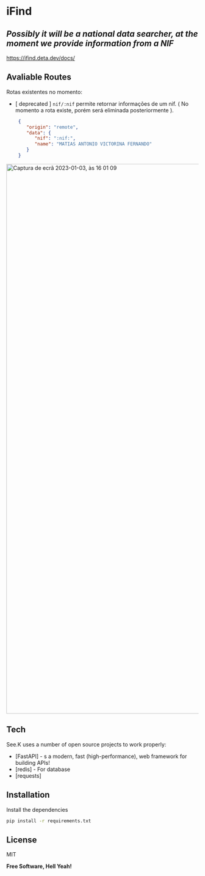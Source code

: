 # iFind
## _Possibly it will be a national data searcher, at the moment we provide information from a NIF_

https://ifind.deta.dev/docs/

## Avaliable Routes

Rotas existentes no momento:

- [ deprecated ] `nif/:nif` permite retornar informações de um nif. ( No momento a rota existe, porém será eliminada posteriormente ).

  ```json
   {
      "origin": "remote",
      "data": {
         "nif": ":nif:",
         "name": "MATIAS ANTONIO VICTORINA FERNANDO"
      }
   }
  ```

<img width="1440" alt="Captura de ecrã 2023-01-03, às 16 01 09" src="https://user-images.githubusercontent.com/50122963/210383185-d21d4d3d-60ba-4bfb-ac56-2d2d06e9accf.png">

## Tech

See.K uses a number of open source projects to work properly:

- [FastAPI] - s a modern, fast (high-performance), web framework for building APIs!
- [redis] - For database
- [requests]

## Installation

Install the dependencies

```sh
pip install -r requirements.txt 
```

## License

MIT

**Free Software, Hell Yeah!**

[//]: # (These are reference links used in the body of this note and get stripped out when the markdown processor does its job. There is no need to format nicely because it shouldn't be seen. Thanks SO - http://stackoverflow.com/questions/4823468/store-comments-in-markdown-syntax)

   [dill]: <https://github.com/joemccann/dillinger>
   [git-repo-url]: <https://github.com/joemccann/dillinger.git>
   [john gruber]: <http://daringfireball.net>
   [df1]: <http://daringfireball.net/projects/markdown/>
   [markdown-it]: <https://github.com/markdown-it/markdown-it>
   [Ace Editor]: <http://ace.ajax.org>
   [node.js]: <http://nodejs.org>
   [Twitter Bootstrap]: <http://twitter.github.com/bootstrap/>
   [jQuery]: <http://jquery.com>
   [@tjholowaychuk]: <http://twitter.com/tjholowaychuk>
   [express]: <http://expressjs.com>
   [AngularJS]: <http://angularjs.org>
   [Gulp]: <http://gulpjs.com>

   [PlDb]: <https://github.com/joemccann/dillinger/tree/master/plugins/dropbox/README.md>
   [PlGh]: <https://github.com/joemccann/dillinger/tree/master/plugins/github/README.md>
   [PlGd]: <https://github.com/joemccann/dillinger/tree/master/plugins/googledrive/README.md>
   [PlOd]: <https://github.com/joemccann/dillinger/tree/master/plugins/onedrive/README.md>
   [PlMe]: <https://github.com/joemccann/dillinger/tree/master/plugins/medium/README.md>
   [PlGa]: <https://github.com/RahulHP/dillinger/blob/master/plugins/googleanalytics/README.md>
